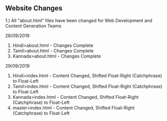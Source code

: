## Website Changes
1.) All "about.html" files have been changed for Web Development and Content Generation Teams

28/09/2019
1. Hindi>about.html - Changes Complete
2. Tamil>about.html - Changes Complete
3. Kannada>about.html - Changes Complete

29/09/2019
1. Hindi>index.html - Content Changed, Shifted Float-Right (Catchphrase) to Float-Left
2. Tamil>index.html - Content Changed, Shifted Float-Right (Catchphrase) to Float-Left
3. Kannada>index.html - Content Changed, Shifted Float-Right (Catchphrase) to Float-Left
4. master>index.html - Content Changed, Shifted Float-Right (Catchphrase) to Float-Left
